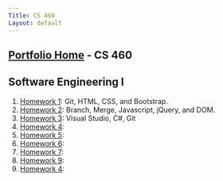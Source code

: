 ```yaml
---
Title: CS 460
Layout: default
---
```

## [Portfolio Home](https://mgeorgebrown89.github.io/CS-Portfolio/) - CS 460
## Software Engineering I

1. [Homework 1](hw1): Git, HTML, CSS, and Bootstrap.
2. [Homework 2](hw2): Branch, Merge, Javascript, jQuery, and DOM.
3. [Homework 3](hw3): Visual Studio, C#, Git 
4. [Homework 4]():
5. [Homework 5]():
6. [Homework 6]():
7. [Homework 7]():
8. [Homework 9]():
9. [Homework 4]():
